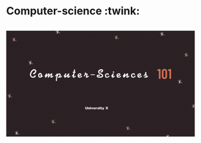 # Computer-science :twink:
<br>

<img src="media/computer_science/CS101.gif" alt="Intro Computer Science">


